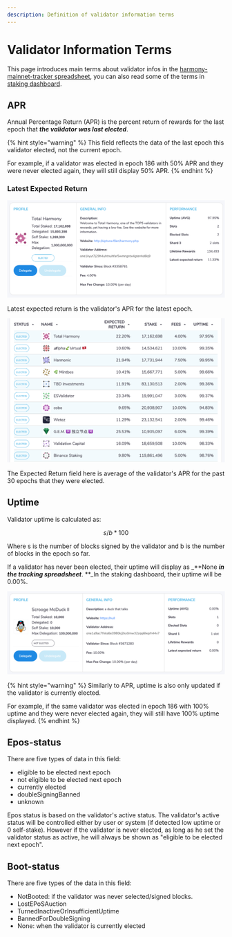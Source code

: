 ```yaml
---
description: Definition of validator information terms
---
```


# Validator Information Terms

This page introduces main terms about validator infos in the [harmony-mainnet-tracker spreadsheet](https://docs.google.com/spreadsheets/d/1AyYHWSkKOCzMY0ZvoT049DapIDvkEhpnfbA1WidJm3o/edit?usp=sharing), you can also read some of the terms in [staking dashboard](https://staking.harmony.one/validators).

## APR

Annual Percentage Return (APR) is the percent return of rewards for the last epoch that _**the validator was last elected**_. 

{% hint style="warning" %}
This field reflects the data of the last epoch this validator elected, not the current epoch. 

For example, if a validator was elected in epoch 186 with 50% APR and they were never elected again, they will still display 50% APR.
{% endhint %}

### Latest Expected Return

![Example Validator Profile](<../../.gitbook/assets/Screen Shot 2020-07-25 at 9.37.37 PM.png>)

Latest expected return is the validator's APR for the latest epoch.

![Example Validator List](<../../.gitbook/assets/Screen Shot 2020-07-25 at 9.34.32 PM.png>)

The Expected Return field here is average of the validator's APR for the past 30 epochs that they were elected.

## Uptime

Validator uptime is calculated as:

$$
s / b * 100
$$

Where s is the number of blocks signed by the validator and b is the number of blocks in the epoch so far.

If a validator has never been elected, their uptime will display as _**None **_in the tracking spreadsheet_**. **_In the staking dashboard, their uptime will be 0.00%.

![Example of a validate that has never been elected](<../../.gitbook/assets/Screen Shot 2020-07-25 at 11.18.51 PM.png>)

{% hint style="warning" %}
Similarly to APR, uptime is also only updated if the validator is currently elected. 

For example, if the same validator was elected in epoch 186 with 100% uptime and they were never elected again, they will still have 100% uptime displayed.
{% endhint %}

 

## Epos-status

There are five types of data in this field: 

* eligible to be elected next epoch
* not eligible to be elected next epoch
* currently elected
* doubleSigningBanned
* unknown

Epos status is based on the validator's active status. The validator's active status will be controlled either by user or system (if detected low uptime or 0 self-stake). However if the validator is never elected, as long as he set the validator status as active, he will always be shown as "eligible to be elected next epoch".

## Boot-status

There are five types of the data in this field: 

* NotBooted: if the validator was never selected/signed blocks. 
* LostEPoSAuction
* TurnedInactiveOrInsufficientUptime
* BannedForDoubleSigning
* None: when the validator is currently elected
